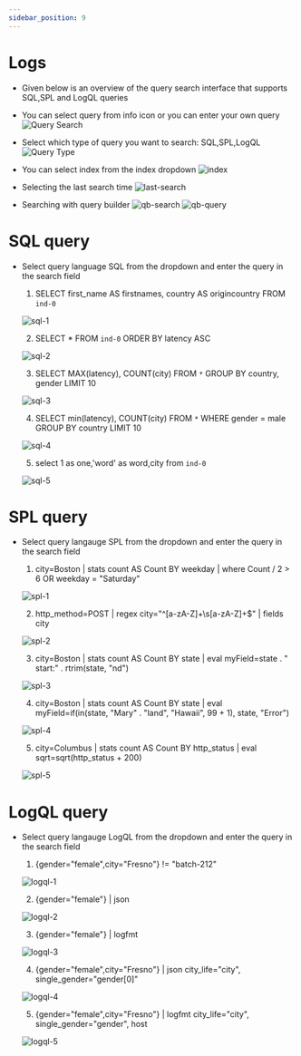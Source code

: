 ```yaml
---
sidebar_position: 9
---
```


# Logs

- Given below is an overview of the query search interface that supports SQL,SPL and LogQL queries

   

- You can select query from info icon or you can enter your own query
![Query Search](/static/img/icon.png)

- Select which type of query you want to search: SQL,SPL,LogQL
![Query Type](/static/img/query-type.png)

- You can select index from the index dropdown
![index](/static/img/index.png)

- Selecting the last search time 
![last-search](/static/img/time.png)

- Searching with query builder
![qb-search](/static/img/query-builder.png)
![qb-query](/static/img/query-qb.png)










# SQL query 

- Select query language SQL from the dropdown and enter the query in the search field

    1. SELECT first_name AS firstnames, country AS origincountry FROM `ind-0`

    ![sql-1](/static/img/sql-1.png)
    
    2. SELECT * FROM `ind-0` ORDER BY latency ASC

    ![sql-2](/static/img/sql-2.png)

    3. SELECT MAX(latency), COUNT(city) FROM `*` GROUP BY country, gender LIMIT 10

    ![sql-3](/static/img/sql-3.png)

    4. SELECT min(latency), COUNT(city) FROM `*` WHERE gender = male GROUP BY country LIMIT 10

    ![sql-4](/static/img/sql-4.png)

    5. select 1 as one,'word' as word,city from `ind-0`

    ![sql-5](/static/img/sql-5.png)

# SPL query

- Select query langauge SPL from the dropdown and enter the query in the search field

    1. city=Boston | stats count AS Count BY weekday | where Count / 2 > 6 OR weekday = "Saturday"

    ![spl-1](/static/img/spl-1.png)

    2. http_method=POST | regex city="^[a-zA-Z]+\s[a-zA-Z]+$" | fields city

    ![spl-2](/static/img/spl-2.png)

    3. city=Boston | stats count AS Count BY state | eval myField=state . " start:" . rtrim(state, "nd")

    ![spl-3](/static/img/spl-3.png)

    4. city=Boston | stats count AS Count BY state | eval myField=if(in(state, "Mary" . "land", "Hawaii", 99 + 1), state, "Error")

    ![spl-4](/static/img/spl-4.png)

    5. city=Columbus | stats count AS Count BY http_status | eval sqrt=sqrt(http_status + 200)

    ![spl-5](/static/img/spl-5.png)

# LogQL query

- Select query langauge LogQL from the dropdown and enter the query in the search field

    1. {gender="female",city="Fresno"} != "batch-212"

    ![logql-1](/static/img/logql-1.png)

    2. {gender="female"} | json

    ![logql-2](/static/img/logql-2.png)

    3. {gender="female"} | logfmt

    ![logql-3](/static/img/logql-3.png)

    4. {gender="female",city="Fresno"} | json city_life="city", single_gender="gender[0]"

    ![logql-4](/static/img/logql-4.png)

    5. {gender="female",city="Fresno"} | logfmt city_life="city", single_gender="gender", host

    ![logql-5](/static/img/logql-5.png)












